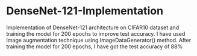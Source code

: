 # DenseNet-121-Implementation
Implementation of DenseNet-121 architecture on CIFAR10 dataset and training the model for 200 epochs to improve test accuracy.
I have used Image augmentation technique using ImageDataGenerator() method.
After training the model for 200 epochs, I have got the test accuracy of 88%
